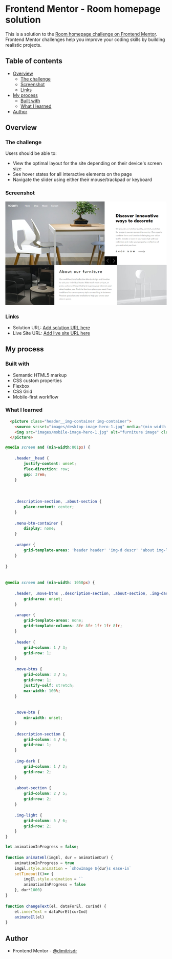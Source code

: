 # Frontend Mentor - Room homepage solution

This is a solution to the [Room homepage challenge on Frontend Mentor](https://www.frontendmentor.io/challenges/room-homepage-BtdBY_ENq). Frontend Mentor challenges help you improve your coding skills by building realistic projects. 

## Table of contents

- [Overview](#overview)
  - [The challenge](#the-challenge)
  - [Screenshot](#screenshot)
  - [Links](#links)
- [My process](#my-process)
  - [Built with](#built-with)
  - [What I learned](#what-i-learned)
- [Author](#author)



## Overview

### The challenge

Users should be able to:

- View the optimal layout for the site depending on their device's screen size
- See hover states for all interactive elements on the page
- Navigate the slider using either their mouse/trackpad or keyboard

### Screenshot

![](./screenshot.png)



### Links

- Solution URL: [Add solution URL here](https://github.com/dimitrisdr/room-homepage.git)
- Live Site URL: [Add live site URL here](https://dimitrisdr.github.io/room-homepage/)

## My process

### Built with

- Semantic HTML5 markup
- CSS custom properties
- Flexbox
- CSS Grid
- Mobile-first workflow


### What I learned

```html
  <picture class="header__img-container img-container">
    <source srcset="images/desktop-image-hero-1.jpg" media="(min-width:375px)">
    <img src="images/mobile-image-hero-1.jpg" alt="furniture image" class="img hero-img-container__item">
  </picture>
```
```css
@media screen and (min-width:801px) {

    .header__head {
        justify-content: unset;
        flex-direction: row;
        gap: 3rem;
    }



    .description-section, .about-section {
        place-content: center;
    }

    .menu-btn-container {
        display: none;
    }

    .wraper {
        grid-template-areas: 'header header' 'img-d descr' 'about img-l';
    }

}


@media screen and (min-width: 1050px) {

    .header, .move-btns ,.description-section, .about-section, .img-dark, .img-light {
        grid-area: unset;
    } 
    
    .wraper {
        grid-template-areas: none;
        grid-template-columns: 8fr 8fr 1fr 1fr 8fr;
    }

    .header {
        grid-column: 1 / 3;
        grid-row: 1;
    }

    .move-btns {
        grid-column: 3 / 5;
        grid-row: 1;
        justify-self: stretch;
        max-width: 100%;
    }

    
    .move-btn {
        min-width: unset;
    }

    .description-section {
        grid-column: 4 / 6;
        grid-row: 1;
    }

    .img-dark {
        grid-column: 1 / 2;
        grid-row: 2;
    }

    .about-section {
        grid-column: 2 / 5;
        grid-row: 2;
    }

    .img-light {
        grid-column: 5 / 6;
        grid-row: 2;
    }
} 
```
```js
let animationInProgress = false; 

function animateEl(imgEl, dur = animationDur) {
    animationInProgress = true
    imgEl.style.animation = `showImage ${dur}s ease-in`
    setTimeout(()=> {
        imgEl.style.animation = ``
        animationInProgress = false
    }, dur*1000)
}

function changeText(el, dataForEl, curInd) {
    el.innerText = dataForEl[curInd]
    animateEl(el)
}
```

## Author

- Frontend Mentor - [@dimitrisdr](https://www.frontendmentor.io/profile/dimitrisdr)